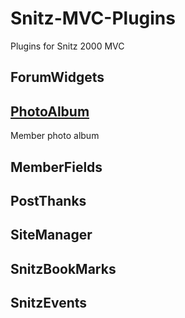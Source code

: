# Snitz-MVC-Plugins
Plugins for Snitz 2000 MVC

## ForumWidgets

## [PhotoAlbum](tree/main/ForumWidgets)

Member photo album 

## MemberFields

## PostThanks

## SiteManager

## SnitzBookMarks

## SnitzEvents


